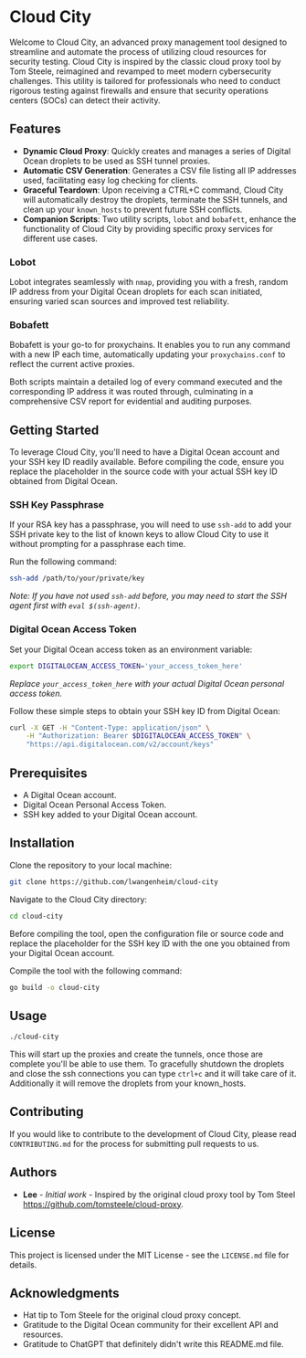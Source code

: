 # Cloud City

Welcome to Cloud City, an advanced proxy management tool designed to streamline and automate the process of utilizing cloud resources for security testing. Cloud City is inspired by the classic cloud proxy tool by Tom Steele, reimagined and revamped to meet modern cybersecurity challenges. This utility is tailored for professionals who need to conduct rigorous testing against firewalls and ensure that security operations centers (SOCs) can detect their activity.

## Features

- **Dynamic Cloud Proxy**: Quickly creates and manages a series of Digital Ocean droplets to be used as SSH tunnel proxies.
- **Automatic CSV Generation**: Generates a CSV file listing all IP addresses used, facilitating easy log checking for clients.
- **Graceful Teardown**: Upon receiving a CTRL+C command, Cloud City will automatically destroy the droplets, terminate the SSH tunnels, and clean up your `known_hosts` to prevent future SSH conflicts.
- **Companion Scripts**: Two utility scripts, `lobot` and `bobafett`, enhance the functionality of Cloud City by providing specific proxy services for different use cases.

### Lobot

Lobot integrates seamlessly with `nmap`, providing you with a fresh, random IP address from your Digital Ocean droplets for each scan initiated, ensuring varied scan sources and improved test reliability.

### Bobafett

Bobafett is your go-to for proxychains. It enables you to run any command with a new IP each time, automatically updating your `proxychains.conf` to reflect the current active proxies.

Both scripts maintain a detailed log of every command executed and the corresponding IP address it was routed through, culminating in a comprehensive CSV report for evidential and auditing purposes.

## Getting Started

To leverage Cloud City, you'll need to have a Digital Ocean account and your SSH key ID readily available. Before compiling the code, ensure you replace the placeholder in the source code with your actual SSH key ID obtained from Digital Ocean.

### SSH Key Passphrase

If your RSA key has a passphrase, you will need to use `ssh-add` to add your SSH private key to the list of known keys to allow Cloud City to use it without prompting for a passphrase each time.

Run the following command:

```bash
ssh-add /path/to/your/private/key
```

*Note: If you have not used `ssh-add` before, you may need to start the SSH agent first with `eval $(ssh-agent)`.*

### Digital Ocean Access Token

Set your Digital Ocean access token as an environment variable:

```bash
export DIGITALOCEAN_ACCESS_TOKEN='your_access_token_here'
```

*Replace `your_access_token_here` with your actual Digital Ocean personal access token.*

Follow these simple steps to obtain your SSH key ID from Digital Ocean:

```bash
curl -X GET -H "Content-Type: application/json" \
    -H "Authorization: Bearer $DIGITALOCEAN_ACCESS_TOKEN" \
    "https://api.digitalocean.com/v2/account/keys"
```

## Prerequisites

- A Digital Ocean account.
- Digital Ocean Personal Access Token.
- SSH key added to your Digital Ocean account.

## Installation

Clone the repository to your local machine:

```bash
git clone https://github.com/lwangenheim/cloud-city
```

Navigate to the Cloud City directory:

```bash
cd cloud-city
```

Before compiling the tool, open the configuration file or source code and replace the placeholder for the SSH key ID with the one you obtained from your Digital Ocean account.

Compile the tool with the following command:

```bash
go build -o cloud-city
```

## Usage

```bash
./cloud-city
```
This will start up the proxies and create the tunnels, once those are complete you'll be able to use them. To gracefully shutdown the droplets and close the ssh connections you can type ```ctrl+c``` and it will take care of it. Additionally it will remove the droplets from your known_hosts.

## Contributing

If you would like to contribute to the development of Cloud City, please read `CONTRIBUTING.md` for the process for submitting pull requests to us.

## Authors

* **Lee** - *Initial work* - Inspired by the original cloud proxy tool by Tom Steel https://github.com/tomsteele/cloud-proxy.

## License

This project is licensed under the MIT License - see the `LICENSE.md` file for details.

## Acknowledgments

- Hat tip to Tom Steele for the original cloud proxy concept.
- Gratitude to the Digital Ocean community for their excellent API and resources.
- Gratitude to ChatGPT that definitely didn't write this README.md file.

